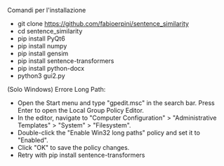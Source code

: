 Comandi per l'installazione
- git clone https://github.com/fabioerpini/sentence_similarity
- cd sentence_similarity
- pip install PyQt6
- pip install numpy
- pip install gensim
- pip install sentence-transformers
- pip install python-docx
- python3 gui2.py

(Solo Windows) 
Errore Long Path:
- Open the Start menu and type "gpedit.msc" in the search bar. Press Enter to open the Local Group Policy Editor.
- In the editor, navigate to "Computer Configuration" > "Administrative Templates" > "System" > "Filesystem".
- Double-click the "Enable Win32 long paths" policy and set it to "Enabled".
- Click "OK" to save the policy changes.
- Retry with pip install sentence-transformers
